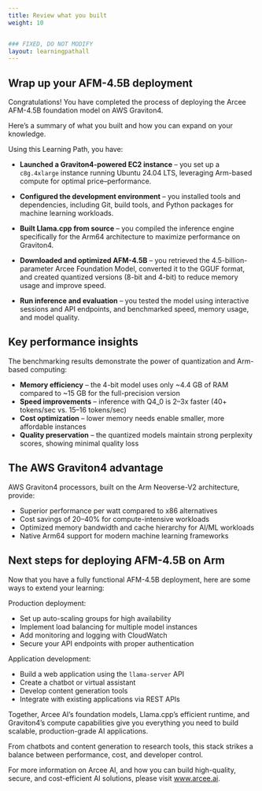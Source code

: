 ```yaml
---
title: Review what you built
weight: 10


### FIXED, DO NOT MODIFY
layout: learningpathall
---
```


## Wrap up your AFM-4.5B deployment

Congratulations! You have completed the process of deploying the Arcee AFM-4.5B foundation model on AWS Graviton4.

Here’s a summary of what you built and how you can expand on your knowledge.

Using this Learning Path, you have:

- **Launched a Graviton4-powered EC2 instance** – you set up a `c8g.4xlarge` instance running Ubuntu 24.04 LTS, leveraging Arm-based compute for optimal price–performance.

- **Configured the development environment** – you installed tools and dependencies, including Git, build tools, and Python packages for machine learning workloads.

- **Built Llama.cpp from source** – you compiled the inference engine specifically for the Arm64 architecture to maximize performance on Graviton4.

- **Downloaded and optimized AFM-4.5B** – you retrieved the 4.5-billion-parameter Arcee Foundation Model, converted it to the GGUF format, and created quantized versions (8-bit and 4-bit) to reduce memory usage and improve speed.

- **Run inference and evaluation** – you tested the model using interactive sessions and API endpoints, and benchmarked speed, memory usage, and model quality.

## Key performance insights

The benchmarking results demonstrate the power of quantization and Arm-based computing:

- **Memory efficiency** – the 4-bit model uses only ~4.4 GB of RAM compared to ~15 GB for the full-precision version
- **Speed improvements** – inference with Q4_0 is 2–3x faster (40+ tokens/sec vs. 15–16 tokens/sec)
- **Cost optimization** – lower memory needs enable smaller, more affordable instances
- **Quality preservation** – the quantized models maintain strong perplexity scores, showing minimal quality loss

## The AWS Graviton4 advantage

AWS Graviton4 processors, built on the Arm Neoverse-V2 architecture, provide:

- Superior performance per watt compared to x86 alternatives
- Cost savings of 20–40% for compute-intensive workloads
- Optimized memory bandwidth and cache hierarchy for AI/ML workloads
- Native Arm64 support for modern machine learning frameworks

## Next steps for deploying AFM-4.5B on Arm

Now that you have a fully functional AFM-4.5B deployment, here are some ways to extend your learning:

Production deployment:
- Set up auto-scaling groups for high availability
- Implement load balancing for multiple model instances
- Add monitoring and logging with CloudWatch
- Secure your API endpoints with proper authentication

Application development:
- Build a web application using the `llama-server` API
- Create a chatbot or virtual assistant
- Develop content generation tools
- Integrate with existing applications via REST APIs

Together, Arcee AI’s foundation models, Llama.cpp’s efficient runtime, and Graviton4’s compute capabilities give you everything you need to build scalable, production-grade AI applications. 

From chatbots and content generation to research tools, this stack strikes a balance between performance, cost, and developer control.

For more information on Arcee AI, and how you can build high-quality, secure, and cost-efficient AI solutions, please visit www.arcee.ai.

